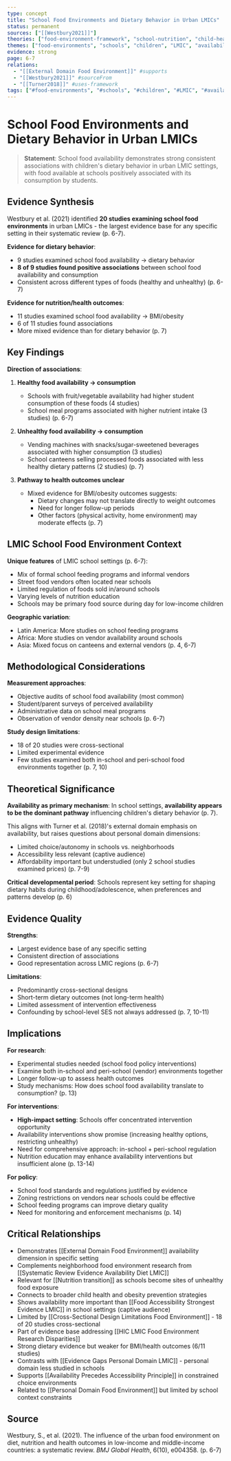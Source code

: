 ```yaml
---
type: concept
title: "School Food Environments and Dietary Behavior in Urban LMICs"
status: permanent
sources: ["[[Westbury2021]]"]
theories: ["food-environment-framework", "school-nutrition", "child-health"]
themes: ["food-environments", "schools", "children", "LMIC", "availability", "diet"]
evidence: strong
page: 6-7
relations:
  - "[[External Domain Food Environment]]" #supports
  - "[[Westbury2021]]" #sourceFrom
  - "[[Turner2018]]" #uses-framework
tags: ["#food-environments", "#schools", "#children", "#LMIC", "#availability", "#diet", "#Westbury2021"]
---
```


# School Food Environments and Dietary Behavior in Urban LMICs

> **Statement**: School food availability demonstrates strong consistent associations with children's dietary behavior in urban LMIC settings, with food available at schools positively associated with its consumption by students.

## Evidence Synthesis

Westbury et al. (2021) identified **20 studies examining school food environments** in urban LMICs - the largest evidence base for any specific setting in their systematic review (p. 6-7).

**Evidence for dietary behavior**:
- 9 studies examined school food availability → dietary behavior
- **8 of 9 studies found positive associations** between school food availability and consumption
- Consistent across different types of foods (healthy and unhealthy) (p. 6-7)

**Evidence for nutrition/health outcomes**:
- 11 studies examined school food availability → BMI/obesity
- 6 of 11 studies found associations
- More mixed evidence than for dietary behavior (p. 7)

## Key Findings

**Direction of associations**:

1. **Healthy food availability → consumption**
   - Schools with fruit/vegetable availability had higher student consumption of these foods (4 studies)
   - School meal programs associated with higher nutrient intake (3 studies) (p. 6-7)

2. **Unhealthy food availability → consumption**
   - Vending machines with snacks/sugar-sweetened beverages associated with higher consumption (3 studies)
   - School canteens selling processed foods associated with less healthy dietary patterns (2 studies) (p. 7)

3. **Pathway to health outcomes unclear**
   - Mixed evidence for BMI/obesity outcomes suggests:
     - Dietary changes may not translate directly to weight outcomes
     - Need for longer follow-up periods
     - Other factors (physical activity, home environment) may moderate effects (p. 7)

## LMIC School Food Environment Context

**Unique features** of LMIC school settings (p. 6-7):
- Mix of formal school feeding programs and informal vendors
- Street food vendors often located near schools
- Limited regulation of foods sold in/around schools
- Varying levels of nutrition education
- Schools may be primary food source during day for low-income children

**Geographic variation**:
- Latin America: More studies on school feeding programs
- Africa: More studies on vendor availability around schools
- Asia: Mixed focus on canteens and external vendors (p. 4, 6-7)

## Methodological Considerations

**Measurement approaches**:
- Objective audits of school food availability (most common)
- Student/parent surveys of perceived availability
- Administrative data on school meal programs
- Observation of vendor density near schools (p. 6-7)

**Study design limitations**:
- 18 of 20 studies were cross-sectional
- Limited experimental evidence
- Few studies examined both in-school and peri-school food environments together (p. 7, 10)

## Theoretical Significance

**Availability as primary mechanism**: In school settings, **availability appears to be the dominant pathway** influencing children's dietary behavior (p. 7).

This aligns with Turner et al. (2018)'s external domain emphasis on availability, but raises questions about personal domain dimensions:
- Limited choice/autonomy in schools vs. neighborhoods
- Accessibility less relevant (captive audience)
- Affordability important but understudied (only 2 school studies examined prices) (p. 7-9)

**Critical developmental period**: Schools represent key setting for shaping dietary habits during childhood/adolescence, when preferences and patterns develop (p. 6)

## Evidence Quality

**Strengths**:
- Largest evidence base of any specific setting
- Consistent direction of associations
- Good representation across LMIC regions (p. 6-7)

**Limitations**:
- Predominantly cross-sectional designs
- Short-term dietary outcomes (not long-term health)
- Limited assessment of intervention effectiveness
- Confounding by school-level SES not always addressed (p. 7, 10-11)

## Implications

**For research**:
- Experimental studies needed (school food policy interventions)
- Examine both in-school and peri-school (vendor) environments together
- Longer follow-up to assess health outcomes
- Study mechanisms: How does school food availability translate to consumption? (p. 13)

**For interventions**:
- **High-impact setting**: Schools offer concentrated intervention opportunity
- Availability interventions show promise (increasing healthy options, restricting unhealthy)
- Need for comprehensive approach: in-school + peri-school regulation
- Nutrition education may enhance availability interventions but insufficient alone (p. 13-14)

**For policy**:
- School food standards and regulations justified by evidence
- Zoning restrictions on vendors near schools could be effective
- School feeding programs can improve dietary quality
- Need for monitoring and enforcement mechanisms (p. 14)

## Critical Relationships

- Demonstrates [[External Domain Food Environment]] availability dimension in specific setting
- Complements neighborhood food environment research from [[Systematic Review Evidence Availability Diet LMIC]]
- Relevant for [[Nutrition transition]] as schools become sites of unhealthy food exposure
- Connects to broader child health and obesity prevention strategies
- Shows availability more important than [[Food Accessibility Strongest Evidence LMIC]] in school settings (captive audience)
- Limited by [[Cross-Sectional Design Limitations Food Environment]] - 18 of 20 studies cross-sectional
- Part of evidence base addressing [[HIC LMIC Food Environment Research Disparities]]
- Strong dietary evidence but weaker for BMI/health outcomes (6/11 studies)
- Contrasts with [[Evidence Gaps Personal Domain LMIC]] - personal domain less studied in schools
- Supports [[Availability Precedes Accessibility Principle]] in constrained choice environments
- Related to [[Personal Domain Food Environment]] but limited by school context constraints

## Source

Westbury, S., et al. (2021). The influence of the urban food environment on diet, nutrition and health outcomes in low-income and middle-income countries: a systematic review. *BMJ Global Health*, 6(10), e004358. (p. 6-7)
